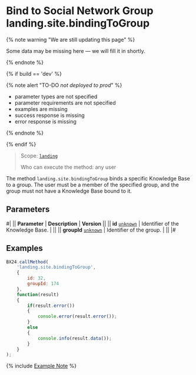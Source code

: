 # Bind to Social Network Group landing.site.bindingToGroup

{% note warning "We are still updating this page" %}

Some data may be missing here — we will fill it in shortly.

{% endnote %}

{% if build == 'dev' %}

{% note alert "TO-DO _not deployed to prod_" %}

- parameter types are not specified
- parameter requirements are not specified
- examples are missing
- success response is missing
- error response is missing

{% endnote %}

{% endif %}

> Scope: [`landing`](../../../scopes/permissions.md)
>
> Who can execute the method: any user

The method `landing.site.bindingToGroup` binds a specific Knowledge Base to a group. The user must be a member of the specified group, and the group must not have a Knowledge Base bound to it.

## Parameters

#|
|| **Parameter** | **Description** | **Version** ||
|| **id**
[`unknown`](../../../data-types.md) | Identifier of the Knowledge Base. | ||
|| **groupId**
[`unknown`](../../../data-types.md) | Identifier of the group. | ||
|#

## Examples

```js
BX24.callMethod(
    'landing.site.bindingToGroup',
    {
        id: 32,
        groupId: 174
    },
    function(result)
    {
        if(result.error())
        {
            console.error(result.error());
        }
        else
        {
            console.info(result.data());
        }
    }
);
```

{% include [Example Note](../../../../_includes/examples.md) %}
